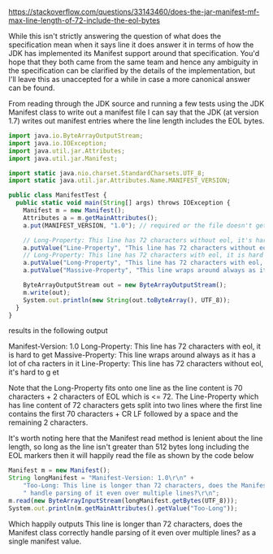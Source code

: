 https://stackoverflow.com/questions/33143460/does-the-jar-manifest-mf-max-line-length-of-72-include-the-eol-bytes



While this isn't strictly answering the question of what does the specification mean when it says line it does answer it in terms of how the JDK has implemented its Manifest support around that specification. You'd hope that they both came from the same team and hence any ambiguity in the specification can be clarified by the details of the implementation, but I'll leave this as unaccepted for a while in case a more canonical answer can be found.

From reading through the JDK source and running a few tests using the JDK Manifest class to write out a manifest file I can say that the JDK (at version 1.7) writes out manifest entries where the line length includes the EOL bytes.

```javascript
import java.io.ByteArrayOutputStream;
import java.io.IOException;
import java.util.jar.Attributes;
import java.util.jar.Manifest;

import static java.nio.charset.StandardCharsets.UTF_8;
import static java.util.jar.Attributes.Name.MANIFEST_VERSION;

public class ManifestTest {
  public static void main(String[] args) throws IOException {
    Manifest m = new Manifest();
    Attributes a = m.getMainAttributes();
    a.put(MANIFEST_VERSION, "1.0"); // required or the file doesn't get written

    // Long-Property: This line has 72 characters without eol, it's hard to get
    a.putValue("Line-Property", "This line has 72 characters without eol, it's hard to get");
    // Long-Property: This line has 72 characters with eol, it is hard to get
    a.putValue("Long-Property", "This line has 72 characters with eol, it is hard to get");
    a.putValue("Massive-Property", "This line wraps around always as it has a lot of characters in it");

    ByteArrayOutputStream out = new ByteArrayOutputStream();
    m.write(out);
    System.out.println(new String(out.toByteArray(), UTF_8));
  }
}
```

results in the following output

Manifest-Version: 1.0
Long-Property: This line has 72 characters with eol, it is hard to get
Massive-Property: This line wraps around always as it has a lot of cha
 racters in it
Line-Property: This line has 72 characters without eol, it's hard to g
 et


Note that the Long-Property fits onto one line as the line content is 70 characters + 2 characters of EOL which is <= 72. The Line-Property which has line content of 72 characters gets split into two lines where the first line contains the first 70 characters + CR LF followed by a space and the remaining 2 characters.

It's worth noting here that the Manifest read method is lenient about the line length, so long as the line isn't greater than 512 bytes long including the EOL markers then it will happily read the file as shown by the code below

```javascript
Manifest m = new Manifest();
String longManifest = "Manifest-Version: 1.0\r\n" +
    "Too-Long: This line is longer than 72 characters, does the Manifest class correctly \r\n" +
    " handle parsing of it even over multiple lines?\r\n";
m.read(new ByteArrayInputStream(longManifest.getBytes(UTF_8)));
System.out.println(m.getMainAttributes().getValue("Too-Long"));
```

Which happily outputs This line is longer than 72 characters, does the Manifest class correctly handle parsing of it even over multiple lines? as a single manifest value.